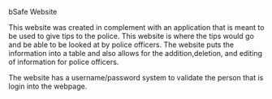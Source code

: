 bSafe Website

This website was created in complement with an application that is meant to be used to give tips to the police. This website is where the tips would go and be able to be looked at by police officers. The website puts the information into a table and also allows for the addition,deletion, and editing of information for police officers.

The website has a username/password system to validate the person that is login into the webpage.